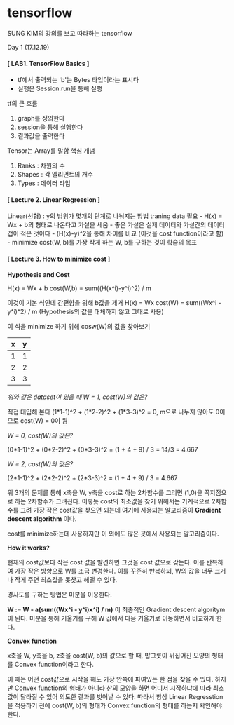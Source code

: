 # tensorflow
SUNG KIM의 강의를 보고 따라하는 tensorflow

Day 1 (17.12.19)

#### [ LAB1. TensorFlow Basics ]
- tf에서 출력되는 'b'는 Bytes 타입이라는 표시다
- 실행은 Session.run을 통해 실행

tf의 큰 흐름
1. graph를 정의한다
2. session을 통해 실행한다
3. 결과값을 출력한다

Tensor는 Array를 말함
핵심 개념
1. Ranks : 차원의 수
2. Shapes : 각 엘리먼트의 개수 
3. Types : 데이터 타입

#### [ Lecture 2. Linear Regression ]
Linear(선형) : y의 범위가 몇개의 단계로 나눠지는 방법 traning data 필요
	- H(x) = Wx + b의 형태로 나온다고 가설을 세움
	- 좋은 가설은 실제 데이터와 가설간의 데이터 갭이 적은 것이다
	- (H(x)-y)^2을 통해 차이를 비교  (이것을 cost function이라고 함)
	- minimize cost(W, b)를 가장 작게 하는 W, b를 구하는 것이 학습의 목표

#### [ Lecture 3. How to minimize cost ]
**Hypothesis and Cost**

H(x) = Wx + b
cost(W,b) = sum((H(x^i)-y^i)^2) / m

이것이 기본 식인데 간편함을 위해 b값을 제거
H(x) = Wx
cost(W) = sum((Wx^i - y^i)^2) / m (Hypothesis의 값을 대체하지 않고 그대로 사용)

이 식을 minimize 하기 위해 cosw(W)의 값을 찾아보기

 x | y 
---|---
 1 | 1 
 2 | 2 
 3 | 3 

*위와 같은 dataset이 있을 때 W = 1, cost(W)의 값은?*

직접 대입해 본다
(1\*1-1)^2 + (1\*2-2)^2 + (1\*3-3)^2 = 0,  m으로 나누지 않아도 0이므로 cost(W) = 0이 됨

*W = 0, cost(W)의 값은?*

(0\*1-1)^2 + (0\*2-2)^2 + (0\*3-3)^2 = (1 + 4 + 9) / 3 = 14/3 = 4.667

*W = 2, cost(W)의 값은?*

(2\*1-1)^2 + (2\*2-2)^2 + (2\*3-3)^2 = (1 + 4 + 9) / 3 = 4.667

위 3개의 문제를 통해 x축을 W, y축을 cost로 하는 2차함수를 그리면 (1,0)을 꼭지점으로 하는 2차함수가 그려진다. 이렇듯 cost의 최소값을 찾기 위해서는 기계적으로 2차함수를 그려 가장 작은 cost값을 찾으면 되는데 여기에 사용되는 알고리즘이 **Gradient descent algorithm** 이다.

cost를 minimize하는데 사용하지만 이 외에도 많은 곳에서 사용되는 알고리즘이다.

**How it works?**

현재의 cost값보다 작은 cost 값을 발견하면 그것을 cost 값으로 갖는다. 이를 반복하여 가장 작은 방향으로 W를 조금 변경한다. 이를 꾸준히 반복하되, W의 값을 너무 크거나 작게 주면 최소값을 못찾고 헤맬 수 있다.

경사도를 구하는 방법은 미분을 이용한다.

**W := W - a(sum((Wx^i - y^i)x^i) / m)** 이 최종적인 Gradient descent algoritym이 된다. 미분을 통해 기울기를 구해 W 값에서 다음 기울기로 이동하면서 비교하게 한다.

**Convex function**

x축을 W, y축을 b, z축을 cost(W, b)의 값으로 할 때, 밥그릇이 뒤집어진 모양의 형태를 Convex function이라고 한다.

이 때는 어떤 cost값으로 시작을 해도 가장 안쪽에 파여있는 한 점을 찾을 수 있다. 하지만 Convex function의 형태가 아니라 산의 모양을 하면 어디서 시작하냐에 따라 최소값이 달라질 수 있어 의도한 결과를 벗어날 수 있다. 따라서 항상 Linear Regresstion을 적용하기 전에 cost(W, b)의 형태가 Convex function의 형태를 하는지 확인해야 한다.